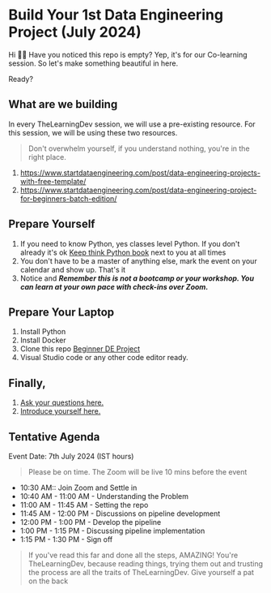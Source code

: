 # Build Your 1st Data Engineering Project (July 2024)

Hi 👋🏻 Have you noticed this repo is empty? Yep, it's for our Co-learning session. So let's make something beautiful in here.

Ready?

## What are we building

In every TheLearningDev session, we will use a pre-existing resource. For this session, we will be using these two resources.

> Don't overwhelm yourself, if you understand nothing, you're in the right place. 

1. https://www.startdataengineering.com/post/data-engineering-projects-with-free-template/
2. https://www.startdataengineering.com/post/data-engineering-project-for-beginners-batch-edition/

## Prepare Yourself

1. If you need to know Python, yes classes level Python. If you don't already it's ok [Keep think Python book](https://greenteapress.com/thinkpython2/thinkpython2.pdf) next to you at all times
2. You don't have to be a master of anything else, mark the event on your calendar and show up. That's it
3. Notice and ***Remember this is not a bootcamp or your workshop. You can learn at your own pace with check-ins over Zoom.***

## Prepare Your Laptop

1. Install Python
2. Install Docker
3. Clone this repo [Beginner DE Project](https://github.com/josephmachado/beginner_de_project)
4. Visual Studio code or any other code editor ready.

## Finally,

1. [Ask your questions here.](https://github.com/thelearningdev/build-your-de-project/discussions/categories/general-q-a)
2. [Introduce yourself here.](https://github.com/thelearningdev/build-your-de-project/discussions/3)

## Tentative Agenda

Event Date: 7th July 2024 (IST hours)
> Please be on time. The Zoom will be live 10 mins before the event

- 10:30 AM:: Join Zoom and Settle in
- 10:40 AM - 11:00 AM - Understanding the Problem 
- 11:00 AM - 11:45 AM - Setting the repo
- 11:45 AM - 12:00 PM - Discussions on pipeline development
- 12:00 PM - 1:00 PM - Develop the pipeline
- 1:00 PM - 1:15 PM - Discussing pipeline implementation
- 1:15 PM - 1:30 PM - Sign off

> If you've read this far and done all the steps, AMAZING! You're TheLearningDev, because reading things, trying them out and trusting the process are all the traits of TheLearningDev. Give yourself a pat on the back 
